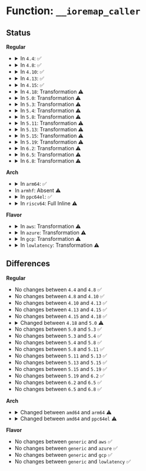 # Function: <code>__ioremap_caller</code>

## Status
<b>Regular</b>
<ul>
<li>
<details>
<summary>In <code>4.4</code>: ✅</summary>

```c
void *__ioremap_caller(resource_size_t phys_addr, long unsigned int size, enum page_cache_mode pcm, void *caller);
```

**Collision:** Unique Static

**Inline:** No

**Transformation:** False

**Instances:**

```
In arch/x86/mm/ioremap.c (ffffffff8106b960)
Location: arch/x86/mm/ioremap.c:83
Inline: False
Direct callers:
  - arch/x86/mm/ioremap.c:ioremap_nocache
  - arch/x86/mm/ioremap.c:ioremap_uc
  - arch/x86/mm/ioremap.c:ioremap_wc
  - arch/x86/mm/ioremap.c:ioremap_wt
  - arch/x86/mm/ioremap.c:ioremap_prot
  - arch/x86/mm/ioremap.c:ioremap_prot
  - arch/x86/mm/ioremap.c:xlate_dev_mem_ptr
```
**Symbols:**

```
ffffffff8106b960-ffffffff8106bcd8: __ioremap_caller (STB_LOCAL)
```
</details>
</li>
<li>
<details>
<summary>In <code>4.8</code>: ✅</summary>

```c
void *__ioremap_caller(resource_size_t phys_addr, long unsigned int size, enum page_cache_mode pcm, void *caller);
```

**Collision:** Unique Static

**Inline:** No

**Transformation:** False

**Instances:**

```
In arch/x86/mm/ioremap.c (ffffffff8106b840)
Location: arch/x86/mm/ioremap.c:82
Inline: False
Direct callers:
  - arch/x86/mm/ioremap.c:xlate_dev_mem_ptr
  - arch/x86/mm/ioremap.c:ioremap_prot
  - arch/x86/mm/ioremap.c:ioremap_prot
  - arch/x86/mm/ioremap.c:ioremap_wt
  - arch/x86/mm/ioremap.c:ioremap_wc
  - arch/x86/mm/ioremap.c:ioremap_uc
  - arch/x86/mm/ioremap.c:ioremap_nocache
```
**Symbols:**

```
ffffffff8106b840-ffffffff8106bb8d: __ioremap_caller (STB_LOCAL)
```
</details>
</li>
<li>
<details>
<summary>In <code>4.10</code>: ✅</summary>

```c
void *__ioremap_caller(resource_size_t phys_addr, long unsigned int size, enum page_cache_mode pcm, void *caller);
```

**Collision:** Unique Static

**Inline:** No

**Transformation:** False

**Instances:**

```
In arch/x86/mm/ioremap.c (ffffffff8106f460)
Location: arch/x86/mm/ioremap.c:82
Inline: False
Direct callers:
  - arch/x86/mm/ioremap.c:xlate_dev_mem_ptr
  - arch/x86/mm/ioremap.c:ioremap_prot
  - arch/x86/mm/ioremap.c:ioremap_prot
  - arch/x86/mm/ioremap.c:ioremap_wt
  - arch/x86/mm/ioremap.c:ioremap_wc
  - arch/x86/mm/ioremap.c:ioremap_uc
  - arch/x86/mm/ioremap.c:ioremap_nocache
```
**Symbols:**

```
ffffffff8106f460-ffffffff8106f7ad: __ioremap_caller (STB_LOCAL)
```
</details>
</li>
<li>
<details>
<summary>In <code>4.13</code>: ✅</summary>

```c
void *__ioremap_caller(resource_size_t phys_addr, long unsigned int size, enum page_cache_mode pcm, void *caller);
```

**Collision:** Unique Static

**Inline:** No

**Transformation:** False

**Instances:**

```
In arch/x86/mm/ioremap.c (ffffffff8106ebb0)
Location: arch/x86/mm/ioremap.c:83
Inline: False
Direct callers:
  - arch/x86/mm/ioremap.c:xlate_dev_mem_ptr
  - arch/x86/mm/ioremap.c:ioremap_prot
  - arch/x86/mm/ioremap.c:ioremap_prot
  - arch/x86/mm/ioremap.c:ioremap_wt
  - arch/x86/mm/ioremap.c:ioremap_wc
  - arch/x86/mm/ioremap.c:ioremap_uc
  - arch/x86/mm/ioremap.c:ioremap_nocache
```
**Symbols:**

```
ffffffff8106ebb0-ffffffff8106eed4: __ioremap_caller (STB_LOCAL)
```
</details>
</li>
<li>
<details>
<summary>In <code>4.15</code>: ✅</summary>

```c
void *__ioremap_caller(resource_size_t phys_addr, long unsigned int size, enum page_cache_mode pcm, void *caller);
```

**Collision:** Unique Static

**Inline:** No

**Transformation:** False

**Instances:**

```
In arch/x86/mm/ioremap.c (ffffffff81073cc0)
Location: arch/x86/mm/ioremap.c:133
Inline: False
Direct callers:
  - arch/x86/mm/ioremap.c:ioremap_prot
  - arch/x86/mm/ioremap.c:ioremap_prot
  - arch/x86/mm/ioremap.c:ioremap_cache
  - arch/x86/mm/ioremap.c:ioremap_wt
  - arch/x86/mm/ioremap.c:ioremap_wc
  - arch/x86/mm/ioremap.c:ioremap_uc
  - arch/x86/mm/ioremap.c:ioremap_nocache
```
**Symbols:**

```
ffffffff81073cc0-ffffffff81073fc2: __ioremap_caller (STB_LOCAL)
```
</details>
</li>
<li>
<details>
<summary>In <code>4.18</code>: Transformation ⚠️</summary>

```c
void *__ioremap_caller(resource_size_t phys_addr, long unsigned int size, enum page_cache_mode pcm, void *caller);
```

**Collision:** Unique Static

**Inline:** No

**Transformation:** True

**Instances:**

```
In arch/x86/mm/ioremap.c (0)
Location: arch/x86/mm/ioremap.c:133
Inline: False
Direct callers:
  - arch/x86/mm/ioremap.c:ioremap_prot
  - arch/x86/mm/ioremap.c:ioremap_cache
  - arch/x86/mm/ioremap.c:ioremap_wt
  - arch/x86/mm/ioremap.c:ioremap_wc
  - arch/x86/mm/ioremap.c:ioremap_uc
  - arch/x86/mm/ioremap.c:ioremap_nocache
```
**Symbols:**

```
ffffffff81076710-ffffffff810769da: __ioremap_caller (STB_LOCAL)
ffffffff81076e02-ffffffff81076e44: __ioremap_caller.cold.15 (STB_LOCAL)
```
</details>
</li>
<li>
<details>
<summary>In <code>5.0</code>: Transformation ⚠️</summary>

```c
void *__ioremap_caller(resource_size_t phys_addr, long unsigned int size, enum page_cache_mode pcm, void *caller, bool encrypted);
```

**Collision:** Unique Static

**Inline:** No

**Transformation:** True

**Instances:**

```
In arch/x86/mm/ioremap.c (0)
Location: arch/x86/mm/ioremap.c:133
Inline: False
Direct callers:
  - arch/x86/mm/ioremap.c:ioremap_prot
  - arch/x86/mm/ioremap.c:ioremap_cache
  - arch/x86/mm/ioremap.c:ioremap_encrypted
  - arch/x86/mm/ioremap.c:ioremap_wt
  - arch/x86/mm/ioremap.c:ioremap_wc
  - arch/x86/mm/ioremap.c:ioremap_uc
  - arch/x86/mm/ioremap.c:ioremap_nocache
```
**Symbols:**

```
ffffffff8107cd60-ffffffff8107d041: __ioremap_caller (STB_LOCAL)
ffffffff8107d492-ffffffff8107d4d4: __ioremap_caller.cold.15 (STB_LOCAL)
```
</details>
</li>
<li>
<details>
<summary>In <code>5.3</code>: Transformation ⚠️</summary>

```c
void *__ioremap_caller(resource_size_t phys_addr, long unsigned int size, enum page_cache_mode pcm, void *caller, bool encrypted);
```

**Collision:** Unique Static

**Inline:** No

**Transformation:** True

**Instances:**

```
In arch/x86/mm/ioremap.c (0)
Location: arch/x86/mm/ioremap.c:154
Inline: False
Direct callers:
  - arch/x86/mm/ioremap.c:ioremap_prot
  - arch/x86/mm/ioremap.c:ioremap_prot
  - arch/x86/mm/ioremap.c:ioremap_cache
  - arch/x86/mm/ioremap.c:ioremap_encrypted
  - arch/x86/mm/ioremap.c:ioremap_wt
  - arch/x86/mm/ioremap.c:ioremap_wc
  - arch/x86/mm/ioremap.c:ioremap_uc
  - arch/x86/mm/ioremap.c:ioremap_nocache
```
**Symbols:**

```
ffffffff810804e0-ffffffff81080796: __ioremap_caller (STB_LOCAL)
ffffffff81080d42-ffffffff81080da6: __ioremap_caller.cold (STB_LOCAL)
```
</details>
</li>
<li>
<details>
<summary>In <code>5.4</code>: Transformation ⚠️</summary>

```c
void *__ioremap_caller(resource_size_t phys_addr, long unsigned int size, enum page_cache_mode pcm, void *caller, bool encrypted);
```

**Collision:** Unique Static

**Inline:** No

**Transformation:** True

**Instances:**

```
In arch/x86/mm/ioremap.c (0)
Location: arch/x86/mm/ioremap.c:176
Inline: False
Direct callers:
  - arch/x86/mm/ioremap.c:ioremap_prot
  - arch/x86/mm/ioremap.c:ioremap_prot
  - arch/x86/mm/ioremap.c:ioremap_cache
  - arch/x86/mm/ioremap.c:ioremap_encrypted
  - arch/x86/mm/ioremap.c:ioremap_wt
  - arch/x86/mm/ioremap.c:ioremap_wc
  - arch/x86/mm/ioremap.c:ioremap_uc
  - arch/x86/mm/ioremap.c:ioremap_nocache
```
**Symbols:**

```
ffffffff810816c0-ffffffff8108199a: __ioremap_caller (STB_LOCAL)
ffffffff81081e02-ffffffff81081e66: __ioremap_caller.cold (STB_LOCAL)
```
</details>
</li>
<li>
<details>
<summary>In <code>5.8</code>: Transformation ⚠️</summary>

```c
void *__ioremap_caller(resource_size_t phys_addr, long unsigned int size, enum page_cache_mode pcm, void *caller, bool encrypted);
```

**Collision:** Unique Static

**Inline:** No

**Transformation:** True

**Instances:**

```
In arch/x86/mm/ioremap.c (0)
Location: arch/x86/mm/ioremap.c:176
Inline: False
Direct callers:
  - arch/x86/mm/ioremap.c:ioremap_prot
  - arch/x86/mm/ioremap.c:ioremap_cache
  - arch/x86/mm/ioremap.c:ioremap_encrypted
  - arch/x86/mm/ioremap.c:ioremap_wt
  - arch/x86/mm/ioremap.c:ioremap_wc
  - arch/x86/mm/ioremap.c:ioremap_uc
  - arch/x86/mm/ioremap.c:ioremap
```
**Symbols:**

```
ffffffff81088660-ffffffff8108894f: __ioremap_caller (STB_LOCAL)
ffffffff81088ead-ffffffff81088f11: __ioremap_caller.cold (STB_LOCAL)
```
</details>
</li>
<li>
<details>
<summary>In <code>5.11</code>: Transformation ⚠️</summary>

```c
void *__ioremap_caller(resource_size_t phys_addr, long unsigned int size, enum page_cache_mode pcm, void *caller, bool encrypted);
```

**Collision:** Unique Static

**Inline:** No

**Transformation:** True

**Instances:**

```
In arch/x86/mm/ioremap.c (0)
Location: arch/x86/mm/ioremap.c:176
Inline: False
Direct callers:
  - arch/x86/mm/ioremap.c:ioremap_prot
  - arch/x86/mm/ioremap.c:ioremap_cache
  - arch/x86/mm/ioremap.c:ioremap_encrypted
  - arch/x86/mm/ioremap.c:ioremap_wt
  - arch/x86/mm/ioremap.c:ioremap_wc
  - arch/x86/mm/ioremap.c:ioremap_uc
  - arch/x86/mm/ioremap.c:ioremap
```
**Symbols:**

```
ffffffff810888a0-ffffffff81088b8f: __ioremap_caller (STB_LOCAL)
ffffffff81bd96d9-ffffffff81bd973d: __ioremap_caller.cold (STB_LOCAL)
```
</details>
</li>
<li>
<details>
<summary>In <code>5.13</code>: Transformation ⚠️</summary>

```c
void *__ioremap_caller(resource_size_t phys_addr, long unsigned int size, enum page_cache_mode pcm, void *caller, bool encrypted);
```

**Collision:** Unique Static

**Inline:** No

**Transformation:** True

**Instances:**

```
In arch/x86/mm/ioremap.c (0)
Location: arch/x86/mm/ioremap.c:178
Inline: False
Direct callers:
  - arch/x86/mm/ioremap.c:ioremap_prot
  - arch/x86/mm/ioremap.c:ioremap_cache
  - arch/x86/mm/ioremap.c:ioremap_encrypted
  - arch/x86/mm/ioremap.c:ioremap_wt
  - arch/x86/mm/ioremap.c:ioremap_wc
  - arch/x86/mm/ioremap.c:ioremap_uc
  - arch/x86/mm/ioremap.c:ioremap
```
**Symbols:**

```
ffffffff81089500-ffffffff81089823: __ioremap_caller (STB_LOCAL)
ffffffff81bcb6af-ffffffff81bcb713: __ioremap_caller.cold (STB_LOCAL)
```
</details>
</li>
<li>
<details>
<summary>In <code>5.15</code>: Transformation ⚠️</summary>

```c
void *__ioremap_caller(resource_size_t phys_addr, long unsigned int size, enum page_cache_mode pcm, void *caller, bool encrypted);
```

**Collision:** Unique Static

**Inline:** No

**Transformation:** True

**Instances:**

```
In arch/x86/mm/ioremap.c (0)
Location: arch/x86/mm/ioremap.c:178
Inline: False
Direct callers:
  - arch/x86/mm/ioremap.c:ioremap_prot
  - arch/x86/mm/ioremap.c:ioremap_cache
  - arch/x86/mm/ioremap.c:ioremap_encrypted
  - arch/x86/mm/ioremap.c:ioremap_wt
  - arch/x86/mm/ioremap.c:ioremap_wc
  - arch/x86/mm/ioremap.c:ioremap_uc
  - arch/x86/mm/ioremap.c:ioremap
```
**Symbols:**

```
ffffffff81098990-ffffffff81098cc6: __ioremap_caller (STB_LOCAL)
ffffffff81ca0de7-ffffffff81ca0e81: __ioremap_caller.cold (STB_LOCAL)
```
</details>
</li>
<li>
<details>
<summary>In <code>5.19</code>: Transformation ⚠️</summary>

```c
void *__ioremap_caller(resource_size_t phys_addr, long unsigned int size, enum page_cache_mode pcm, void *caller, bool encrypted);
```

**Collision:** Unique Static

**Inline:** No

**Transformation:** True

**Instances:**

```
In arch/x86/mm/ioremap.c (0)
Location: arch/x86/mm/ioremap.c:178
Inline: False
Direct callers:
  - arch/x86/mm/ioremap.c:ioremap_prot
  - arch/x86/mm/ioremap.c:ioremap_cache
  - arch/x86/mm/ioremap.c:ioremap_encrypted
  - arch/x86/mm/ioremap.c:ioremap_wt
  - arch/x86/mm/ioremap.c:ioremap_wc
  - arch/x86/mm/ioremap.c:ioremap_uc
  - arch/x86/mm/ioremap.c:ioremap
```
**Symbols:**

```
ffffffff810ab730-ffffffff810aba89: __ioremap_caller (STB_LOCAL)
ffffffff81e5039a-ffffffff81e5042e: __ioremap_caller.cold (STB_LOCAL)
```
</details>
</li>
<li>
<details>
<summary>In <code>6.2</code>: Transformation ⚠️</summary>

```c
void *__ioremap_caller(resource_size_t phys_addr, long unsigned int size, enum page_cache_mode pcm, void *caller, bool encrypted);
```

**Collision:** Unique Static

**Inline:** No

**Transformation:** True

**Instances:**

```
In arch/x86/mm/ioremap.c (0)
Location: arch/x86/mm/ioremap.c:179
Inline: False
Direct callers:
  - arch/x86/mm/ioremap.c:ioremap_prot
  - arch/x86/mm/ioremap.c:ioremap_cache
  - arch/x86/mm/ioremap.c:ioremap_encrypted
  - arch/x86/mm/ioremap.c:ioremap_wt
  - arch/x86/mm/ioremap.c:ioremap_wc
  - arch/x86/mm/ioremap.c:ioremap_uc
  - arch/x86/mm/ioremap.c:ioremap
```
**Symbols:**

```
ffffffff810c50b0-ffffffff810c5478: __ioremap_caller (STB_LOCAL)
ffffffff82054a1d-ffffffff82054a53: __ioremap_caller.cold (STB_LOCAL)
```
</details>
</li>
<li>
<details>
<summary>In <code>6.5</code>: Transformation ⚠️</summary>

```c
void *__ioremap_caller(resource_size_t phys_addr, long unsigned int size, enum page_cache_mode pcm, void *caller, bool encrypted);
```

**Collision:** Unique Static

**Inline:** No

**Transformation:** True

**Instances:**

```
In arch/x86/mm/ioremap.c (0)
Location: arch/x86/mm/ioremap.c:184
Inline: False
Direct callers:
  - arch/x86/mm/ioremap.c:ioremap_prot
  - arch/x86/mm/ioremap.c:ioremap_cache
  - arch/x86/mm/ioremap.c:ioremap_encrypted
  - arch/x86/mm/ioremap.c:ioremap_wt
  - arch/x86/mm/ioremap.c:ioremap_wc
  - arch/x86/mm/ioremap.c:ioremap_uc
  - arch/x86/mm/ioremap.c:ioremap
```
**Symbols:**

```
ffffffff810c8840-ffffffff810c8c06: __ioremap_caller (STB_LOCAL)
ffffffff820d302b-ffffffff820d305f: __ioremap_caller.cold (STB_LOCAL)
```
</details>
</li>
<li>
<details>
<summary>In <code>6.8</code>: Transformation ⚠️</summary>

```c
void *__ioremap_caller(resource_size_t phys_addr, long unsigned int size, enum page_cache_mode pcm, void *caller, bool encrypted);
```

**Collision:** Unique Static

**Inline:** No

**Transformation:** True

**Instances:**

```
In arch/x86/mm/ioremap.c (0)
Location: arch/x86/mm/ioremap.c:184
Inline: False
Direct callers:
  - arch/x86/mm/ioremap.c:ioremap_prot
  - arch/x86/mm/ioremap.c:ioremap_cache
  - arch/x86/mm/ioremap.c:ioremap_encrypted
  - arch/x86/mm/ioremap.c:ioremap_wt
  - arch/x86/mm/ioremap.c:ioremap_wc
  - arch/x86/mm/ioremap.c:ioremap_uc
  - arch/x86/mm/ioremap.c:ioremap
```
**Symbols:**

```
ffffffff810d0f40-ffffffff810d1306: __ioremap_caller (STB_LOCAL)
ffffffff821ade99-ffffffff821adecd: __ioremap_caller.cold (STB_LOCAL)
```
</details>
</li>
</ul>
<b>Arch</b>
<ul>
<li>
<details>
<summary>In <code>arm64</code>: ✅</summary>

```c
void *__ioremap_caller(phys_addr_t phys_addr, size_t size, pgprot_t prot, void *caller);
```

**Collision:** Unique Static

**Inline:** No

**Transformation:** False

**Instances:**

```
In arch/arm64/mm/ioremap.c (ffff8000100adde8)
Location: arch/arm64/mm/ioremap.c:21
Inline: False
Direct callers:
  - arch/arm64/mm/ioremap.c:__ioremap
```
**Symbols:**

```
ffff8000100adde8-ffff8000100adeb8: __ioremap_caller (STB_LOCAL)
```
</details>
</li>
<li>
In <code>armhf</code>: Absent ⚠️
</li>
<li>
<details>
<summary>In <code>ppc64el</code>: ✅</summary>

```c
void *__ioremap_caller(phys_addr_t addr, long unsigned int size, pgprot_t prot, void *caller);
```

**Collision:** Unique Global

**Inline:** No

**Transformation:** False

**Instances:**

```
In arch/powerpc/mm/ioremap_64.c (c000000000089a40)
Location: arch/powerpc/mm/ioremap_64.c:57
Inline: False
Direct callers:
  - arch/powerpc/mm/ioremap.c:ioremap_prot
  - arch/powerpc/mm/ioremap.c:ioremap_coherent
  - arch/powerpc/mm/ioremap.c:ioremap_wc
  - arch/powerpc/mm/ioremap.c:ioremap
```
**Symbols:**

```
c000000000089a40-c000000000089b78: __ioremap_caller (STB_GLOBAL)
```
</details>
</li>
<li>
<details>
<summary>In <code>riscv64</code>: Full Inline ⚠️</summary>

**Collision:** Unique Static

**Inline:** Full

**Transformation:** False

**Instances:**

```
In arch/riscv/mm/ioremap.c (ffffffe0000b9f7c)
Location: arch/riscv/mm/ioremap.c:23
Inline: True
Inline callers:
  - arch/riscv/mm/ioremap.c:ioremap
```
</details>
</li>
</ul>
<b>Flavor</b>
<ul>
<li>
<details>
<summary>In <code>aws</code>: Transformation ⚠️</summary>

```c
void *__ioremap_caller(resource_size_t phys_addr, long unsigned int size, enum page_cache_mode pcm, void *caller, bool encrypted);
```

**Collision:** Unique Static

**Inline:** No

**Transformation:** True

**Instances:**

```
In arch/x86/mm/ioremap.c (0)
Location: arch/x86/mm/ioremap.c:176
Inline: False
Direct callers:
  - arch/x86/mm/ioremap.c:ioremap_prot
  - arch/x86/mm/ioremap.c:ioremap_prot
  - arch/x86/mm/ioremap.c:ioremap_cache
  - arch/x86/mm/ioremap.c:ioremap_encrypted
  - arch/x86/mm/ioremap.c:ioremap_wt
  - arch/x86/mm/ioremap.c:ioremap_wc
  - arch/x86/mm/ioremap.c:ioremap_uc
  - arch/x86/mm/ioremap.c:ioremap_nocache
```
**Symbols:**

```
ffffffff810806c0-ffffffff8108099a: __ioremap_caller (STB_LOCAL)
ffffffff81080e02-ffffffff81080e66: __ioremap_caller.cold (STB_LOCAL)
```
</details>
</li>
<li>
<details>
<summary>In <code>azure</code>: Transformation ⚠️</summary>

```c
void *__ioremap_caller(resource_size_t phys_addr, long unsigned int size, enum page_cache_mode pcm, void *caller, bool encrypted);
```

**Collision:** Unique Static

**Inline:** No

**Transformation:** True

**Instances:**

```
In arch/x86/mm/ioremap.c (0)
Location: arch/x86/mm/ioremap.c:176
Inline: False
Direct callers:
  - arch/x86/mm/ioremap.c:ioremap_prot
  - arch/x86/mm/ioremap.c:ioremap_prot
  - arch/x86/mm/ioremap.c:ioremap_cache
  - arch/x86/mm/ioremap.c:ioremap_encrypted
  - arch/x86/mm/ioremap.c:ioremap_wt
  - arch/x86/mm/ioremap.c:ioremap_wc
  - arch/x86/mm/ioremap.c:ioremap_uc
  - arch/x86/mm/ioremap.c:ioremap_nocache
```
**Symbols:**

```
ffffffff8106f610-ffffffff8106f8ea: __ioremap_caller (STB_LOCAL)
ffffffff8106fd52-ffffffff8106fdb6: __ioremap_caller.cold (STB_LOCAL)
```
</details>
</li>
<li>
<details>
<summary>In <code>gcp</code>: Transformation ⚠️</summary>

```c
void *__ioremap_caller(resource_size_t phys_addr, long unsigned int size, enum page_cache_mode pcm, void *caller, bool encrypted);
```

**Collision:** Unique Static

**Inline:** No

**Transformation:** True

**Instances:**

```
In arch/x86/mm/ioremap.c (0)
Location: arch/x86/mm/ioremap.c:176
Inline: False
Direct callers:
  - arch/x86/mm/ioremap.c:ioremap_prot
  - arch/x86/mm/ioremap.c:ioremap_prot
  - arch/x86/mm/ioremap.c:ioremap_cache
  - arch/x86/mm/ioremap.c:ioremap_encrypted
  - arch/x86/mm/ioremap.c:ioremap_wt
  - arch/x86/mm/ioremap.c:ioremap_wc
  - arch/x86/mm/ioremap.c:ioremap_uc
  - arch/x86/mm/ioremap.c:ioremap_nocache
```
**Symbols:**

```
ffffffff81080670-ffffffff8108094a: __ioremap_caller (STB_LOCAL)
ffffffff81080db2-ffffffff81080e16: __ioremap_caller.cold (STB_LOCAL)
```
</details>
</li>
<li>
<details>
<summary>In <code>lowlatency</code>: Transformation ⚠️</summary>

```c
void *__ioremap_caller(resource_size_t phys_addr, long unsigned int size, enum page_cache_mode pcm, void *caller, bool encrypted);
```

**Collision:** Unique Static

**Inline:** No

**Transformation:** True

**Instances:**

```
In arch/x86/mm/ioremap.c (0)
Location: arch/x86/mm/ioremap.c:176
Inline: False
Direct callers:
  - arch/x86/mm/ioremap.c:ioremap_prot
  - arch/x86/mm/ioremap.c:ioremap_prot
  - arch/x86/mm/ioremap.c:ioremap_cache
  - arch/x86/mm/ioremap.c:ioremap_encrypted
  - arch/x86/mm/ioremap.c:ioremap_wt
  - arch/x86/mm/ioremap.c:ioremap_wc
  - arch/x86/mm/ioremap.c:ioremap_uc
  - arch/x86/mm/ioremap.c:ioremap_nocache
```
**Symbols:**

```
ffffffff81082790-ffffffff81082a6a: __ioremap_caller (STB_LOCAL)
ffffffff81082ed2-ffffffff81082f36: __ioremap_caller.cold (STB_LOCAL)
```
</details>
</li>
</ul>

## Differences
<b>Regular</b>
<ul>
<li>
No changes between <code>4.4</code> and <code>4.8</code> ✅
</li>
<li>
No changes between <code>4.8</code> and <code>4.10</code> ✅
</li>
<li>
No changes between <code>4.10</code> and <code>4.13</code> ✅
</li>
<li>
No changes between <code>4.13</code> and <code>4.15</code> ✅
</li>
<li>
No changes between <code>4.15</code> and <code>4.18</code> ✅
</li>
<li>
<details>
<summary>Changed between <code>4.18</code> and <code>5.0</code> ⚠️</summary>
<ul>
<li>
<b>Param added. </b>
<code>bool encrypted</code>
</li>
</ul>
</details>
</li>
<li>
No changes between <code>5.0</code> and <code>5.3</code> ✅
</li>
<li>
No changes between <code>5.3</code> and <code>5.4</code> ✅
</li>
<li>
No changes between <code>5.4</code> and <code>5.8</code> ✅
</li>
<li>
No changes between <code>5.8</code> and <code>5.11</code> ✅
</li>
<li>
No changes between <code>5.11</code> and <code>5.13</code> ✅
</li>
<li>
No changes between <code>5.13</code> and <code>5.15</code> ✅
</li>
<li>
No changes between <code>5.15</code> and <code>5.19</code> ✅
</li>
<li>
No changes between <code>5.19</code> and <code>6.2</code> ✅
</li>
<li>
No changes between <code>6.2</code> and <code>6.5</code> ✅
</li>
<li>
No changes between <code>6.5</code> and <code>6.8</code> ✅
</li>
</ul>
<b>Arch</b>
<ul>
<li>
<details>
<summary>Changed between <code>amd64</code> and <code>arm64</code> ⚠️</summary>
<ul>
<li>
<b>Param added. </b>
<code>pgprot_t prot</code>
</li>
<li>
<b>Param removed. </b>
<code>enum page_cache_mode pcm</code>
</li>
<li>
<b>Param removed. </b>
<code>bool encrypted</code>
</li>
<li>
<b>Param type changed. </b>
<code>resource_size_t phys_addr</code> ➡️ <code>phys_addr_t phys_addr</code>
</li>
<li>
<b>Param type changed. </b>
<code>long unsigned int size</code> ➡️ <code>size_t size</code>
</li>
</ul>
</details>
</li>
<li>
<details>
<summary>Changed between <code>amd64</code> and <code>ppc64el</code> ⚠️</summary>
<ul>
<li>
<b>Param added. </b>
<code>phys_addr_t addr</code>
</li>
<li>
<b>Param added. </b>
<code>pgprot_t prot</code>
</li>
<li>
<b>Param removed. </b>
<code>resource_size_t phys_addr</code>
</li>
<li>
<b>Param removed. </b>
<code>enum page_cache_mode pcm</code>
</li>
<li>
<b>Param removed. </b>
<code>bool encrypted</code>
</li>
</ul>
</details>
</li>
</ul>
<b>Flavor</b>
<ul>
<li>
No changes between <code>generic</code> and <code>aws</code> ✅
</li>
<li>
No changes between <code>generic</code> and <code>azure</code> ✅
</li>
<li>
No changes between <code>generic</code> and <code>gcp</code> ✅
</li>
<li>
No changes between <code>generic</code> and <code>lowlatency</code> ✅
</li>
</ul>
